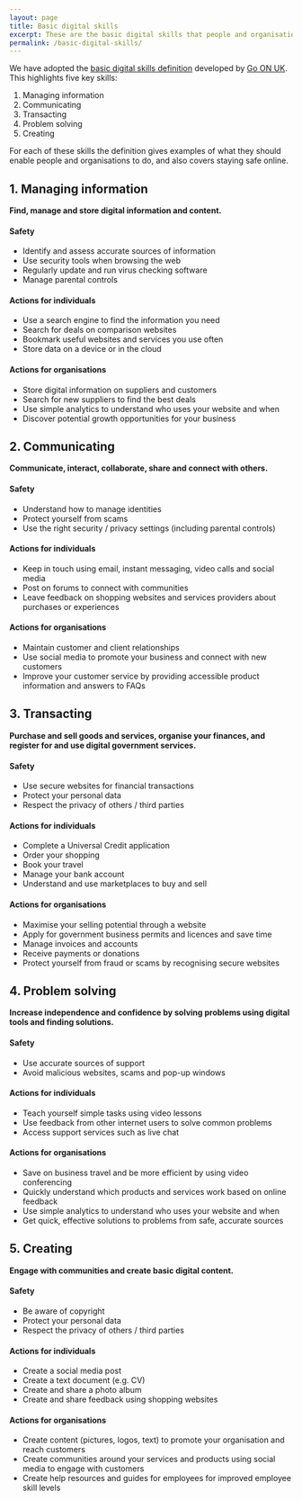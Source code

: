 ```yaml
---
layout: page
title: Basic digital skills
excerpt: These are the basic digital skills that people and organisations need to get things done online. 
permalink: /basic-digital-skills/
---
```


We have adopted the [basic digital skills definition](http://www.go-on.co.uk/basic-digital-skills/) developed by [Go ON UK](http://www.go-on.co.uk). This highlights five key skills:

1. Managing information
2. Communicating
3. Transacting
4. Problem solving
5. Creating

For each of these skills the definition gives examples of what they should enable people and organisations to do, and also covers staying safe online.



## 1. Managing information

**Find, manage and store digital information and content.**

#### Safety

* Identify and assess accurate sources of information
* Use security tools when browsing the web
* Regularly update and run virus checking software
* Manage parental controls

#### Actions for individuals

* Use a search engine to find the information you need
* Search for deals on comparison websites
* Bookmark useful websites and services you use often
* Store data on a device or in the cloud

#### Actions for organisations

* Store digital information on suppliers and customers
* Search for new suppliers to find the best deals
* Use simple analytics to understand who uses your website and when
* Discover potential growth opportunities for your business



## 2. Communicating

**Communicate, interact, collaborate, share and connect with others.**

#### Safety

* Understand how to manage identities
* Protect yourself from scams
* Use the right security / privacy settings (including parental controls)

#### Actions for individuals

* Keep in touch using email, instant messaging, video calls and social media
* Post on forums to connect with communities
* Leave feedback on shopping websites and services providers about purchases or experiences

#### Actions for organisations

* Maintain customer and client relationships
* Use social media to promote your business and connect with new customers
* Improve your customer service by providing accessible product information and answers to FAQs



## 3. Transacting

**Purchase and sell goods and services, organise your finances, and register for and use digital government services.**

#### Safety

* Use secure websites for financial transactions
* Protect your personal data
* Respect the privacy of others / third parties

#### Actions for individuals

* Complete a Universal Credit application
* Order your shopping
* Book your travel
* Manage your bank account
* Understand and use marketplaces to buy and sell

#### Actions for organisations

* Maximise your selling potential through a website
* Apply for government business permits and licences and save time
* Manage invoices and accounts
* Receive payments or donations
* Protect yourself from fraud or scams by recognising secure websites



## 4. Problem solving

**Increase independence and confidence by solving problems using digital tools and finding solutions.**

#### Safety

* Use accurate sources of support
* Avoid malicious websites, scams and pop-up windows

#### Actions for individuals

* Teach yourself simple tasks using video lessons
* Use feedback from other internet users to solve common problems
* Access support services such as live chat

#### Actions for organisations

* Save on business travel and be more efficient by using video conferencing
* Quickly understand which products and services work based on online feedback
* Use simple analytics to understand who uses your website and when
* Get quick, effective solutions to problems from safe, accurate sources



## 5. Creating

**Engage with communities and create basic digital content.**

#### Safety

* Be aware of copyright
* Protect your personal data
* Respect the privacy of others / third parties

#### Actions for individuals

* Create a social media post
* Create a text document (e.g. CV)
* Create and share a photo album
* Create and share feedback using shopping websites

#### Actions for organisations

* Create content (pictures, logos, text) to promote your organisation and reach customers
* Create communities around your services and products using social media to engage with customers
* Create help resources and guides for employees for improved employee skill levels